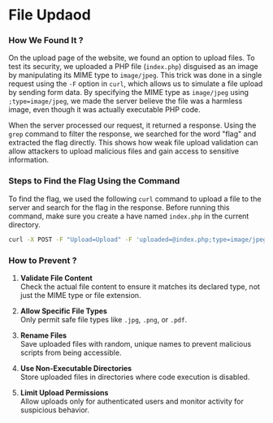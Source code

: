 # File Updaod

### How We Found It ?

On the upload page of the website, we found an option to upload files. To test its security, we uploaded a PHP file (`index.php`) disguised as an image by manipulating its MIME type to `image/jpeg`. This trick was done in a single request using the `-F` option in `curl`, which allows us to simulate a file upload by sending form data. By specifying the MIME type as `image/jpeg` using `;type=image/jpeg`, we made the server believe the file was a harmless image, even though it was actually executable PHP code.

When the server processed our request, it returned a response. Using the `grep` command to filter the response, we searched for the word "flag" and extracted the flag directly. This shows how weak file upload validation can allow attackers to upload malicious files and gain access to sensitive information.

### Steps to Find the Flag Using the Command

To find the flag, we used the following `curl` command to upload a file to the server and search for the flag in the response. Before running this command, make sure you create a have named `index.php` in the current directory.

```bash
curl -X POST -F "Upload=Upload" -F 'uploaded=@index.php;type=image/jpeg' http://192.168.64.2/?page=upload | grep flag
```

### How to Prevent ?

1. **Validate File Content**  
   Check the actual file content to ensure it matches its declared type, not just the MIME type or file extension.

2. **Allow Specific File Types**  
   Only permit safe file types like `.jpg`, `.png`, or `.pdf`.

3. **Rename Files**  
   Save uploaded files with random, unique names to prevent malicious scripts from being accessible.

4. **Use Non-Executable Directories**  
   Store uploaded files in directories where code execution is disabled.

5. **Limit Upload Permissions**  
   Allow uploads only for authenticated users and monitor activity for suspicious behavior.
